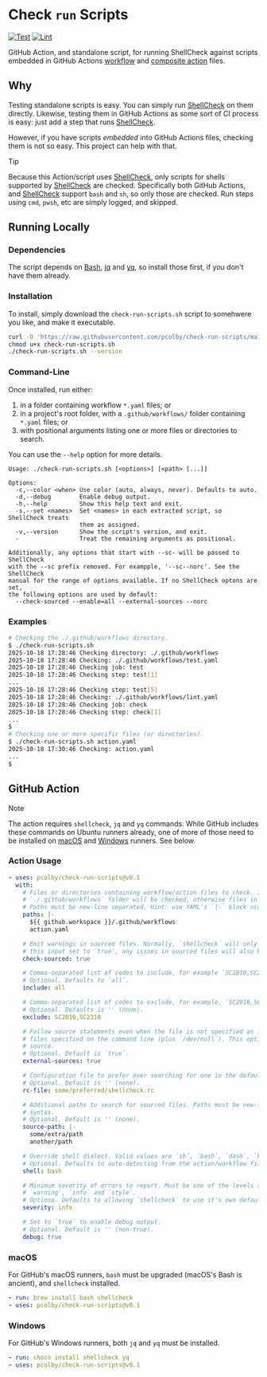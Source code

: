 # Check `run` Scripts

[![Test](https://github.com/pcolby/check-run-scripts/actions/workflows/test.yaml/badge.svg)](
https://github.com/pcolby/check-run-scripts/actions/workflows/test.yaml)
[![Lint](https://github.com/pcolby/check-run-scripts/actions/workflows/lint.yaml/badge.svg)](
https://github.com/pcolby/check-run-scripts/actions/workflows/lint.yaml)

GitHub Action, and standalone script, for running ShellCheck against scripts embedded in GitHub Actions [workflow] and
[composite action] files.

## Why

Testing standalone scripts is easy. You can simply run [ShellCheck] on them directly. Likewise, testing them in GitHub
Actions as some sort of CI process is easy: just add a step that runs [ShellCheck].

However, if you have scripts _embedded_ into GitHub Actions files, checking them is not so easy. This project can help
with that.

> [!TIP]
> Because this Action/script uses [ShellCheck], only scripts for shells supported by [ShellCheck] are checked.
> Specifically both GitHub Actions, and [ShellCheck] support `bash` and `sh`, so only those are checked. Run steps using
> `cmd`, `pwsh`, etc are simply logged, and skipped.

## Running Locally

### Dependencies

The script depends on [Bash], [jq] and [yq], so install those first, if you don't have them already.

### Installation

To install, simply download the `check-run-scripts.sh` script to somehwere you like, and make it executable.

```sh
curl -O 'https://raw.githubusercontent.com/pcolby/check-run-scripts/main/check-run-scripts.sh'
chmod u+x check-run-scripts.sh
./check-run-scripts.sh --version
```

### Command-Line

Once installed, run either:

1. in a folder containing workflow `*.yaml` files; or
2. in a project's root folder, with a `.github/workflows/` folder containing `*.yaml` files; or
3. with positional arguments listing one or more files or directories to search.

You can use the `--help` option for more details.

```text
Usage: ./check-run-scripts.sh [<options>] [<path> [...]]

Options:
  -c,--color <when> Use color (auto, always, never). Defaults to auto.
  -d,--debug        Enable debug output.
  -h,--help         Show this help text and exit.
  -s,--set <names>  Set <names> in each extracted script, so ShellCheck treats
                    them as assigned.
  -v,--version      Show the script's version, and exit.
  -                 Treat the remaining arguments as positional.

Additionally, any options that start with --sc- will be passed to ShellCheck
with the --sc prefix removed. For exampple, '--sc--norc'. See the ShellCheck
manual for the range of options available. If no ShellCheck optons are set,
the following options are used by default:
  --check-sourced --enable=all --external-sources --norc
```

### Examples

```sh
# Checking the ./.github/workflows directory.
$ ./check-run-scripts.sh
2025-10-18 17:28:46 Checking directory: ./.github/workflows
2025-10-18 17:28:46 Checking: ./.github/workflows/test.yaml
2025-10-18 17:28:46 Checking job: test
2025-10-18 17:28:46 Checking step: test[1]
...
2025-10-18 17:28:46 Checking step: test[5]
2025-10-18 17:28:46 Checking: ./.github/workflows/lint.yaml
2025-10-18 17:28:46 Checking job: check
2025-10-18 17:28:46 Checking step: check[1]
...
$
# Checking one or more specific files (or directories).
$ ./check-run-scripts.sh action.yaml
2025-10-18 17:30:46 Checking: action.yaml
...
$
```

## GitHub Action

> [!NOTE]
> The action requires `shellcheck`, `jq` and `yq` commands. While GitHub includes these commands on Ubuntu runners
> already, one of more of those need to be installed on [macOS](#macos) and [Windows](#windows) runners. See below.

### Action Usage

```yaml
- uses: pcolby/check-run-scripts@v0.1
  with:
    # Files or directories containing workflow/action files to check. If not specified, files under the
    # `./.github/workflows` folder will be checked, otherwise files in the current working directory itself.
    # Paths must be new-line separated. Hint: use YAML's `|-` block scalar syntax.
    paths: |-
      ${{ github.workspace }}/.github/workflows
      action.yaml

    # Emit warnings in sourced files. Normally, `shellcheck` will only warn about issues in the specified files. With
    # this input set to `true`, any issues in sourced files will also be reported. Defaults to `true`.
    check-sourced: true

    # Comma-separated list of codes to include, for example `SC2016,SC2310`.
    # Optional. Defaults to `all`.
    include: all

    # Comma-separated list of codes to exclude, for example, `SC2016,SC2310`.
    # Optional. Defaults is '' (none).
    exclude: SC2016,SC2310

    # Follow source statements even when the file is not specified as input. By default, `shellcheck` will only follow
    # files specified on the command line (plus `/dev/null`). This option allows following any file the script may
    # source.
    # Optional. Default is `true`.
    external-sources: true

    # Configuration file to prefer over searching for one in the default locations.
    # Optional. Default is '' (none).
    rc-file: some/preferred/shellcheck.rc

    # Additional paths to search for sourced files. Paths must be new-line separated. Hint: use YAML's `|-` block scalar
    # syntax.
    # Optional. Default is '' (none).
    source-path: |-
      some/extra/path
      another/path

    # Override shell dialect. Valid values are `sh`, `bash`, `dash`, `ksh`, and `busybox`.
    # Optional. Defaults to auto-detecting from the action/workflow file/s.
    shell: bash

    # Minimum severity of errors to report. Must be one of the levels supported by `shellcheck`; currently: `error`,
    # `warning`, `info` and `style`.
    # Optiona. Defaults to allowing `shellcheck` to use it's own default, which is currently `style`.
    severity: info

    # Set to `true` to enable debug output.
    # Optional. Default is '' (non-true).
    debug: true
```

[composite action]: https://docs.github.com/en/actions/concepts/workflows-and-actions/custom-actions#composite-actions
[ShellCheck]: https://github.com/koalaman/shellcheck
[workflow]: https://docs.github.com/en/actions/reference/workflows-and-actions/workflow-syntax

### macOS

For GitHub's macOS runners, `bash` must be upgraded (macOS's Bash is ancient), and `shellcheck` installed.

```yaml
- run: brew install bash shellcheck
- uses: pcolby/check-run-scripts@v0.1
```

### Windows

For GitHub's Windows runners, both `jq` and `yq` must be installed.

```yaml
- run: choco install shellcheck yq
- uses: pcolby/check-run-scripts@v0.1
```

[Bash]: https://www.gnu.org/software/bash/
[jq]: https://jqlang.org/
[yq]: https://mikefarah.gitbook.io/yq
